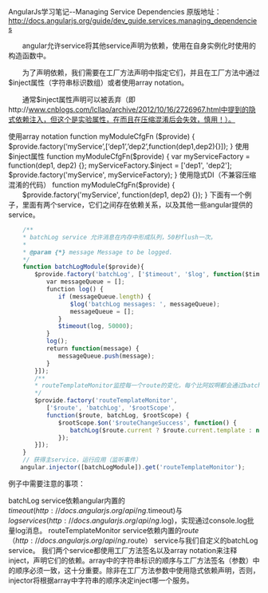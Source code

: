 AngularJs学习笔记--Managing Service Dependencies
原版地址：http://docs.angularjs.org/guide/dev_guide.services.managing_dependencies

　　angular允许service将其他service声明为依赖，使用在自身实例化时使用的构造函数中。

　　为了声明依赖，我们需要在工厂方法声明中指定它们，并且在工厂方法中通过$inject属性（字符串标识数组）或者使用array notation。

　　通常$inject属性声明可以被丢弃（即http://www.cnblogs.com/lcllao/archive/2012/10/16/2726967.html中提到的隐式依赖注入，但这个是实验属性，在而且在压缩混淆后会失效，慎用！）。

使用array notation
function myModuleCfgFn ($provide) {
       $provide.factory(‘myService’,[‘dep1’,’dep2’,function(dep1,dep2){}]);
}
使用$inject属性
    function myModuleCfgFn($provide) {
           var myServiceFactory = function(dep1, dep2) {};
           myServiceFactory.$inject = ['dep1', 'dep2'];
           $provide.factory('myService', myServiceFactory);
    }
使用隐式DI（不兼容压缩混淆的代码）
function myModuleCfgFn($provide) {
　　$provide.factory('myService', function(dep1, dep2) {});
}
       下面有一个例子，里面有两个service，它们之间存在依赖关系，以及其他一些angular提供的service。

 

``` js
    /**
    * batchLog service 允许消息在内存中形成队列，50秒flush一次。
    *
    * @param {*} message Message to be logged.
    */
    function batchLogModule($provide){
    　　$provide.factory('batchLog', ['$timeout', '$log', function($timeout, $log) {
    　　　　var messageQueue = [];
    　　　　function log() {
    　　　　　　if (messageQueue.length) {
    　　　　　　　　$log('batchLog messages: ', messageQueue);
    　　　　　　　　messageQueue = [];
    　　　　　　}
    　　　　　　$timeout(log, 50000);
    　　　　}
    　　　　log(); 
    　　　　return function(message) {
    　　　　　　messageQueue.push(message);
    　　　　}
    　　}]);
    　　/**
    　　* routeTemplateMonitor监控每一个route的变化，每个比阿奴啊都会通过batchLog service记录下来
    　　*/
    　　$provide.factory('routeTemplateMonitor',
    　　　　['$route', 'batchLog', '$rootScope',
    　　　　function($route, batchLog, $rootScope) {
    　　　　　　$rootScope.$on('$routeChangeSuccess', function() {
    　　　　　　　　batchLog($route.current ? $route.current.template : null);
    　　　　　　});
    　　}]);
    }
    // 获得主service，运行应用（监听事件）
　　angular.injector([batchLogModule]).get('routeTemplateMonitor');
```
例子中需要注意的事项：

batchLog service依赖angular内置的$timeout(http://docs.angularjs.org/api/ng.$timeout)与$log services(http://docs.angularjs.org/api/ng.$log)，实现通过console.log批量log消息。
routeTemplateMonitor service依赖内置的$route（http://docs.angularjs.org/api/ng.$route） service与我们自定义的batchLog service。
我们两个service都使用工厂方法签名以及array notation来注释inject，声明它们的依赖。array中的字符串标识的顺序与工厂方法签名（参数）中的顺序必须一致，这十分重要。除非在工厂方法参数中使用隐式依赖声明，否则，injector将根据array中字符串的顺序决定inject哪一个服务。